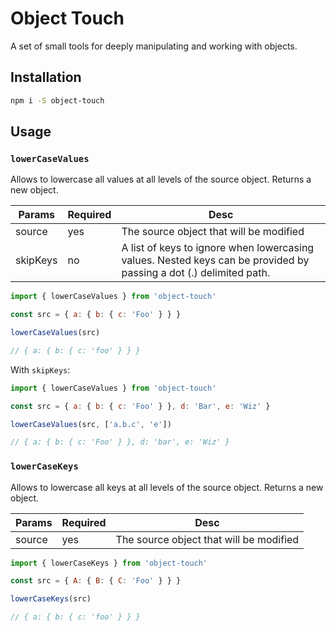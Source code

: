 # Object Touch

A set of small tools for deeply manipulating and working with objects.

## Installation

```bash
npm i -S object-touch
```

## Usage

### `lowerCaseValues`

Allows to lowercase all values at all levels of the source object. Returns a new object.

| Params   | Required | Desc                                                                                                               |
| -------- | -------- | ------------------------------------------------------------------------------------------------------------------ |
| source   | yes      | The source object that will be modified                                                                            |
| skipKeys | no       | A list of keys to ignore when lowercasing values. Nested keys can be provided by passing a dot (.) delimited path. |

```javascript
import { lowerCaseValues } from 'object-touch'

const src = { a: { b: { c: 'Foo' } } }

lowerCaseValues(src)

// { a: { b: { c: 'foo' } } }
```

With `skipKeys`:

```javascript
import { lowerCaseValues } from 'object-touch'

const src = { a: { b: { c: 'Foo' } }, d: 'Bar', e: 'Wiz' }

lowerCaseValues(src, ['a.b.c', 'e'])

// { a: { b: { c: 'Foo' } }, d: 'bar', e: 'Wiz' }
```

### `lowerCaseKeys`

Allows to lowercase all keys at all levels of the source object. Returns a new object.

| Params | Required | Desc                                    |
| ------ | -------- | --------------------------------------- |
| source | yes      | The source object that will be modified |

```javascript
import { lowerCaseKeys } from 'object-touch'

const src = { A: { B: { C: 'Foo' } } }

lowerCaseKeys(src)

// { a: { b: { c: 'foo' } } }
```
